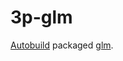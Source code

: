 # 3p-glm

[Autobuild][] packaged [glm][].

[Autobuild]: https://github.com/secondlife/autobuild
[glm]: https://github.com/g-truc/glm

